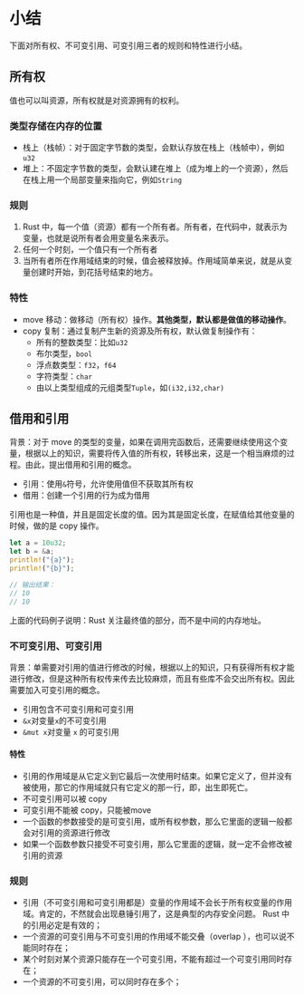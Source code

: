 # 小结

下面对所有权、不可变引用、可变引用三者的规则和特性进行小结。

## 所有权

值也可以叫资源，所有权就是对资源拥有的权利。

### 类型存储在内存的位置

- 栈上（栈帧）：对于固定字节数的类型，会默认存放在栈上（栈帧中），例如`u32`
- 堆上：不固定字节数的类型，会默认建在堆上（成为堆上的一个资源），然后在栈上用一个局部变量来指向它，例如`String`

### 规则

1. Rust 中，每一个值（资源）都有一个所有者。所有者，在代码中，就表示为变量，也就是说所有者会用变量名来表示。
2. 任何一个时刻，一个值只有一个所有者
3. 当所有者所在作用域结束的时候，值会被释放掉。作用域简单来说，就是从变量创建时开始，到花括号结束的地方。

### 特性

- move 移动：做移动（所有权）操作。**其他类型，默认都是做值的移动操作**。
- copy 复制：通过复制产生新的资源及所有权，默认做复制操作有：
  - 所有的整数类型：比如`u32`
  - 布尔类型，`bool`
  - 浮点数类型：`f32`，`f64`
  - 字符类型：`char`
  - 由以上类型组成的元组类型`Tuple`，如`(i32,i32,char)`

## 借用和引用

背景：对于 move 的类型的变量，如果在调用完函数后，还需要继续使用这个变量，根据以上的知识，需要将传入值的所有权，转移出来，这是一个相当麻烦的过程。由此，提出借用和引用的概念。

- 引用：使用`&`符号，允许使用值但不获取其所有权
- 借用：创建一个引用的行为成为借用

引用也是一种值，并且是固定长度的值。因为其是固定长度，在赋值给其他变量的时候，做的是 copy 操作。

```rust
let a = 10u32;
let b = &a;
println!("{a}");
println!("{b}");

// 输出结果：
// 10
// 10
```

上面的代码例子说明：Rust 关注最终值的部分，而不是中间的内存地址。

### 不可变引用、可变引用

背景：单需要对引用的值进行修改的时候，根据以上的知识，只有获得所有权才能进行修改，但是这种所有权传来传去比较麻烦，而且有些库不会交出所有权。因此需要加入可变引用的概念。

- 引用包含不可变引用和可变引用
- `&x`对变量` x `的不可变引用
- `&mut x`对变量 `x` 的可变引用

#### 特性

- 引用的作用域是从它定义到它最后一次使用时结束。如果它定义了，但并没有被使用，那它的作用域就只有它定义的那一行，即，出生即死亡。
- 不可变引用可以被 copy
- 可变引用不能被 copy，只能被move
- 一个函数的参数接受的是可变引用，或所有权参数，那么它里面的逻辑一般都会对引用的资源进行修改
- 如果一个函数参数只接受不可变引用，那么它里面的逻辑，就一定不会修改被引用的资源

### 规则

- 引用（不可变引用和可变引用都是）变量的作用域不会长于所有权变量的作用域。肯定的，不然就会出现悬锤引用了，这是典型的内存安全问题。 Rust 中的引用必定是有效的；
- 一个资源的可变引用与不可变引用的作用域不能交叠（overlap ），也可以说不能同时存在；
- 某个时刻对某个资源只能存在一个可变引用，不能有超过一个可变引用同时存在；
- 一个资源的不可变引用，可以同时存在多个；